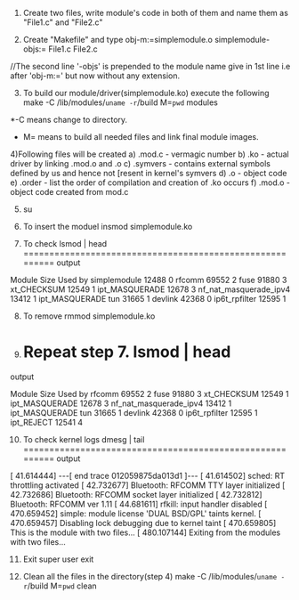 1) Create two files, write module's code in both of them and name them as "File1.c" and "File2.c"

2) Create "Makefile" and type
	obj-m:=simplemodule.o
	simplemodule-objs:= File1.c File2.c

//The second line '-objs' is prepended to the module name give in 1st line i.e after 'obj-m:=' but now without any extension.

3) To build our module/driver(simplemodule.ko) execute the following
	make -C /lib/modules/`uname -r`/build M=`pwd` modules
  
  *-C means change to directory.
  * M= means to build all needed files and link final module images.

4)Following files will be created 
	a) .mod.c - vermagic number
	b) .ko  - actual driver by linking .mod.o and .o
	c) .symvers  - contains external symbols defined by us and hence not [resent in kernel's symvers
	d) .o - object code
	e) .order - list the order of compilation and creation of .ko occurs
	f) .mod.o - object code created from mod.c

5) su

6) To insert the moduel 
	insmod simplemodule.ko

7) To check
	lsmod | head
 =========================================================
output

Module                  Size  Used by
simplemodule           12488  0 
rfcomm                 69552  2 
fuse                   91880  3 
xt_CHECKSUM            12549  1 
ipt_MASQUERADE         12678  3 
nf_nat_masquerade_ipv4 13412  1 ipt_MASQUERADE
tun                    31665  1 
devlink                42368  0 
ip6t_rpfilter          12595  1 
  

8) To remove 
	rmmod simplemodule.ko

9) Repeat step 7.
  lsmod | head
   =========================================================
output

Module                  Size  Used by
rfcomm                 69552  2 
fuse                   91880  3 
xt_CHECKSUM            12549  1 
ipt_MASQUERADE         12678  3 
nf_nat_masquerade_ipv4 13412  1 ipt_MASQUERADE
tun                    31665  1 
devlink                42368  0 
ip6t_rpfilter          12595  1 
ipt_REJECT             12541  4 

10) To check kernel logs
	dmesg | tail
  =========================================================
output

[   41.614444] ---[ end trace 012059875da013d1 ]---
[   41.614502] sched: RT throttling activated
[   42.732677] Bluetooth: RFCOMM TTY layer initialized
[   42.732686] Bluetooth: RFCOMM socket layer initialized
[   42.732812] Bluetooth: RFCOMM ver 1.11
[   44.681611] rfkill: input handler disabled
[  470.659452] simple: module license 'DUAL BSD/GPL' taints kernel.
[  470.659457] Disabling lock debugging due to kernel taint
[  470.659805] This is the module with two files...
[  480.107144] Exiting from the modules with two files...


11) Exit super user
	exit

12) Clean all the files in the directory(step 4)
	make -C /lib/modules/`uname -r`/build M=`pwd` clean
  
  
  
 
